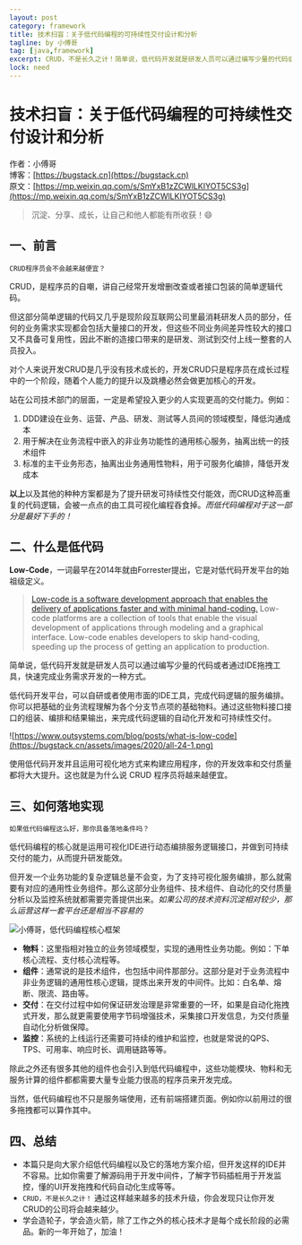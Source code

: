 ```yaml
---
layout: post
category: framework
title: 技术扫盲：关于低代码编程的可持续性交付设计和分析
tagline: by 小傅哥
tag: [java,framework]
excerpt: CRUD，不是长久之计！简单说，低代码开发就是研发人员可以通过编写少量的代码或者通过IDE拖拽工具，快速完成业务需求开发的一种方式。使用低代码开发并且运用可视化地方式来构建应用程序，你的开发效率和交付质量都将大大提升。
lock: need
---
```


# 技术扫盲：关于低代码编程的可持续性交付设计和分析

作者：小傅哥
<br/>博客：[https://bugstack.cn](https://bugstack.cn)
<br/>原文：[https://mp.weixin.qq.com/s/SmYxB1zZCWlLKIYOT5CS3g](https://mp.weixin.qq.com/s/SmYxB1zZCWlLKIYOT5CS3g)

> 沉淀、分享、成长，让自己和他人都能有所收获！😄

## 一、前言

`CRUD程序员会不会越来越便宜？`

CRUD，是程序员的自嘲，讲自己经常开发增删改查或者接口包装的简单逻辑代码。

但这部分简单逻辑的代码又几乎是现阶段互联网公司里最消耗研发人员的部分，任何的业务需求实现都会包括大量接口的开发，但这些不同业务间差异性较大的接口又不具备可复用性，因此不断的造接口带来的是研发、测试到交付上线一整套的人员投入。

对个人来说开发CRUD是几乎没有技术成长的，开发CRUD只是程序员在成长过程中的一个阶段，随着个人能力的提升以及跳槽必然会做更加核心的开发。

站在公司技术部门的层面，一定是希望投入更少的人实现更高的交付能力。例如：
1. DDD建设在业务、运营、产品、研发、测试等人员间的领域模型，降低沟通成本
2. 用于解决在业务流程中嵌入的非业务功能性的通用核心服务，抽离出统一的技术组件
3. 标准的主干业务形态，抽离出业务通用性物料，用于可服务化编排，降低开发成本

**以上**以及其他的种种方案都是为了提升研发可持续性交付能效，而CRUD这种高重复的代码逻辑，会被一点点的由工具可视化编程吞食掉。*而低代码编程对于这一部分是最好下手的！*

## 二、什么是低代码

**Low-Code**，一词最早在2014年就由Forrester提出，它是对低代码开发平台的始祖级定义。

>[Low-code is a software development approach that enables the delivery of applications faster and with minimal hand-coding.](https://www.outsystems.com/blog/posts/what-is-low-code/) Low-code platforms are a collection of tools that enable the visual development of applications through modeling and a graphical interface. Low-code enables developers to skip hand-coding, speeding up the process of getting an application to production.

简单说，低代码开发就是研发人员可以通过编写少量的代码或者通过IDE拖拽工具，快速完成业务需求开发的一种方式。

低代码开发平台，可以自研或者使用市面的IDE工具，完成代码逻辑的服务编排。你可以把基础的业务流程理解为各个分支节点项的基础物料。通过这些物料接口接口的组装、编排和结果输出，来完成代码逻辑的自动化开发和可持续性交付。

![https://www.outsystems.com/blog/posts/what-is-low-code](https://bugstack.cn/assets/images/2020/all-24-1.png)

使用低代码开发并且运用可视化地方式来构建应用程序，你的开发效率和交付质量都将大大提升。这也就是为什么说 CRUD 程序员将越来越便宜。

## 三、如何落地实现

`如果低代码编程这么好，那你具备落地条件吗？`

低代码编程的核心就是运用可视化IDE进行动态编排服务逻辑接口，并做到可持续交付的能力，从而提升研发能效。

但开发一个业务功能的复杂逻辑总量不会变，为了支持可视化服务编排，那么就需要有对应的通用性业务组件。那么这部分业务组件、技术组件、自动化的交付质量分析以及监控系统就都需要完善提供出来。*如果公司的技术资料沉淀相对较少，那么运营这样一套平台还是相当不容易的*

![小傅哥，低代码编程核心框架](https://bugstack.cn/assets/images/2020/all-24-2.png)

- **物料**：这里指相对独立的业务领域模型，实现的通用性业务功能。例如：下单核心流程、支付核心流程等。
- **组件**：通常说的是技术组件，也包括中间件那部分。这部分是对于业务流程中非业务逻辑的通用性核心逻辑，提炼出来开发的中间件。比如：白名单、熔断、限流、路由等。
- **交付**：在交付过程中如何保证研发治理是非常重要的一环，如果是自动化拖拽式开发，那么就更需要使用字节码增强技术，采集接口开发信息，为交付质量自动化分析做保障。
- **监控**：系统的上线运行还需要可持续的维护和监控，也就是常说的QPS、TPS、可用率、响应时长、调用链路等等。

除此之外还有很多其他的组件也会引入到低代码编程中，这些功能模块、物料和无服务计算的组件都都需要大量专业能力很高的程序员来开发完成。

当然，低代码编程也不只是服务端使用，还有前端搭建页面。例如你以前用过的很多拖拽都可以算作其中。

## 四、总结

- 本篇只是向大家介绍低代码编程以及它的落地方案介绍，但开发这样的IDE并不容易。比如你需要了解源码用于开发中间件，了解字节码插桩用于开发监控，懂的UI开发拖拽和代码自动化生成等等。
- `CRUD，不是长久之计！` 通过这样越来越多的技术升级，你会发现只让你开发CRUD的公司将会越来越少。
- 学会造轮子，学会造火箭，除了工作之外的核心技术才是每个成长阶段的必需品。新的一年开始了，加油！
